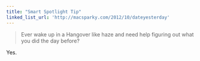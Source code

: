 ```yaml
---
title: "Smart Spotlight Tip"
linked_list_url: 'http://macsparky.com/2012/10/dateyesterday'
---
```

<blockquote><p>
  Ever wake up in a Hangover like haze and need help figuring out what you did the day before?
</p></blockquote>
<p>Yes.</p>
